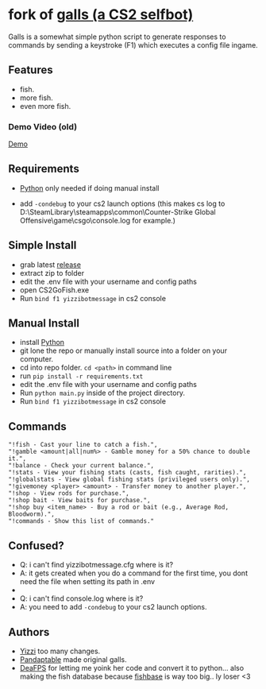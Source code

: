 # fork of [galls (a CS2 selfbot)](https://github.com/Pandaptable/galls)

Galls is a somewhat simple python script to generate responses to commands by sending a keystroke (F1) which executes a config file ingame.

## Features
  - fish.
  - more fish.
  - even more fish.
 
### Demo Video (old)

[Demo](https://github.com/Pandaptable/galls/assets/80334807/7a646185-6139-43b3-8f46-de1cdbc64c6c)

## Requirements

- [Python](https://www.python.org/downloads/) only needed if doing manual install

- add `-condebug` to your cs2 launch options (this makes cs log to D:\SteamLibrary\steamapps\common\Counter-Strike Global Offensive\game\csgo\console.log for example.)


## Simple Install
 - grab latest [release](https://github.com/Yizzii/fishbot/releases/latest)
 - extract zip to folder
 - edit the .env file with your username and config paths
 - open CS2GoFish.exe
 - Run `bind f1 yizzibotmessage` in cs2 console

## Manual Install
  - install [Python](https://www.python.org/downloads/)
  - git lone the repo or manually install source into a folder on your computer.
  - cd into repo folder. `cd <path>` in command line
  - run `pip install -r requirements.txt`
  - edit the .env file with your username and config paths
  - Run `python main.py` inside of the project directory.
  - Run `bind f1 yizzibotmessage` in cs2 console

## Commands
    "!fish - Cast your line to catch a fish.",
    "!gamble <amount|all|num%> - Gamble money for a 50% chance to double it.",
    "!balance - Check your current balance.",
    "!stats - View your fishing stats (casts, fish caught, rarities).",
    "!globalstats - View global fishing stats (privileged users only).",
    "!givemoney <player> <amount> - Transfer money to another player.",
    "!shop - View rods for purchase.",
    "!shop bait - View baits for purchase.",
    "!shop buy <item_name> - Buy a rod or bait (e.g., Average Rod, Bloodworm).",
    "!commands - Show this list of commands."


## Confused?
  - Q: i can't find yizzibotmessage.cfg where is it?
  -  A: it gets created when you do a command for the first time, you dont need the file when setting its path in .env
  -
  - Q: i can't find console.log where is it?
  - A: you need to add `-condebug` to your cs2 launch options.

## Authors
  - [Yizzi](https://github.com/Yizzii) too many changes.
  - [Pandaptable](https://github.com/Pandaptable) made original galls.
  - [DeaFPS](https://twitter.com/deafps_) for letting me yoink her code and convert it to python... also making the fish database because [fishbase](http://www.fishbase.us/) is way too big.. ly loser <3
